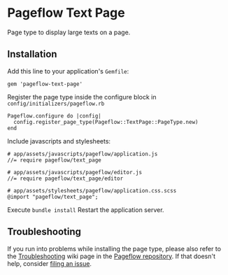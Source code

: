 # Pageflow Text Page

Page type to display large texts on a page.

## Installation

Add this line to your application's `Gemfile`:

    gem 'pageflow-text-page'

Register the page type inside the configure block in `config/initializers/pageflow.rb`

    Pageflow.configure do |config|
      config.register_page_type(Pageflow::TextPage::PageType.new)
    end

Include javascripts and stylesheets:

    # app/assets/javascripts/pageflow/application.js
    //= require pageflow/text_page

    # app/assets/javascripts/pageflow/editor.js
    //= require pageflow/text_page/editor

    # app/assets/stylesheets/pageflow/application.css.scss
    @import "pageflow/text_page";

Execute `bundle install` Restart the application server.

## Troubleshooting

If you run into problems while installing the page type, please also refer to the
[Troubleshooting](https://github.com/codevise/pageflow/wiki/Troubleshooting) wiki 
page in the [Pageflow  repository](https://github.com/codevise/pageflow). If that 
doesn't help, consider 
[filing an issue](https://github.com/codevise/pageflow-text-page/issues).
